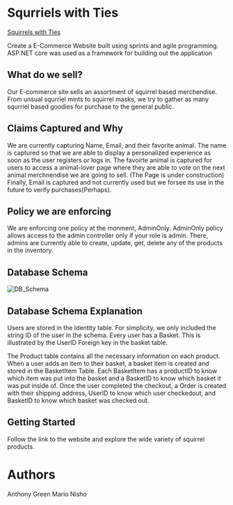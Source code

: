 # Squrriels with Ties
[Squirrels with Ties](https://squirrelwithties.azurewebsites.net/)

Create a E-Commerce Website built using sprints and agile programming. ASP.NET core was used as a framework for building out the application

## What do we sell?
Our E-commerce site sells an assortment of squirrel based merchendise. From unsual squrriel mints to squirrel masks, we try to gather as many squrriel 
based goodies for purchase to the general public.

## Claims Captured and Why
We are currently capturing Name, Email, and their favorite animal. The name is captured so that we are able to display a personalized experience 
as soon as the user registers or logs in. The favoirte animal is captured for users to access a animal-lover page where they are able to vote on
the next animal merchnendise we are going to sell. (The Page is under construction) Finally, Email is captured and not currently used but we forsee 
its use in the future to verify purchases(Perhaps).

## Policy we are enforcing
We are enforcing one policy at the monment, AdminOnly. AdminOnly policy allows access to the admin controller only if your role
is admin. There, admins are currently able to create, update, get, delete any of the products in the inventory.

## Database Schema
![DB_Schema](ecommerce/wwwroot/Assets/DB_Schema.PNG)

## Database Schema Explanation
Users are stored in the Identity table. For simplicity, we only included the string ID of the user in the schema. 
Every user has a Basket. This is illustrated by the UserID Foreign key in the basket table. 

The Product table contains all the necessary information on each product. When a user adds an item to their basket,
a basket item is created and stored in the BasketItem Table. Each BasketItem has a productID to know which item was 
put into the basket and a BasketID to know which basket it was put inside of. Once the user completed the checkout,
a Order is created with their shipping address, UserID to know which user checkedout, and BasketID to know which basket
was checked out.

## Getting Started
Follow the link to the website and explore the wide variety of squirrel products.

# Authors
Anthony Green
Mario Nisho

